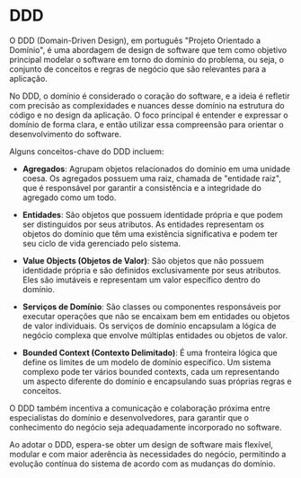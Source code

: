 # DDD

O DDD (Domain-Driven Design), em português "Projeto Orientado a Domínio", é uma abordagem de design de software que tem como objetivo principal modelar o software em torno do domínio do problema, ou seja, o conjunto de conceitos e regras de negócio que são relevantes para a aplicação.

No DDD, o domínio é considerado o coração do software, e a ideia é refletir com precisão as complexidades e nuances desse domínio na estrutura do código e no design da aplicação. O foco principal é entender e expressar o domínio de forma clara, e então utilizar essa compreensão para orientar o desenvolvimento do software.

Alguns conceitos-chave do DDD incluem:

- **Agregados**: Agrupam objetos relacionados do domínio em uma unidade coesa. Os agregados possuem uma raiz, chamada de "entidade raiz", que é responsável por garantir a consistência e a integridade do agregado como um todo.

- **Entidades**: São objetos que possuem identidade própria e que podem ser distinguidos por seus atributos. As entidades representam os objetos do domínio que têm uma existência significativa e podem ter seu ciclo de vida gerenciado pelo sistema.

- **Value Objects (Objetos de Valor)**: São objetos que não possuem identidade própria e são definidos exclusivamente por seus atributos. Eles são imutáveis e representam um valor específico dentro do domínio.

- **Serviços de Domínio**: São classes ou componentes responsáveis por executar operações que não se encaixam bem em entidades ou objetos de valor individuais. Os serviços de domínio encapsulam a lógica de negócio complexa que envolve múltiplas entidades ou objetos de valor.

- **Bounded Context (Contexto Delimitado)**: É uma fronteira lógica que define os limites de um modelo de domínio específico. Um sistema complexo pode ter vários bounded contexts, cada um representando um aspecto diferente do domínio e encapsulando suas próprias regras e conceitos.

O DDD também incentiva a comunicação e colaboração próxima entre especialistas do domínio e desenvolvedores, para garantir que o conhecimento do negócio seja adequadamente incorporado no software.

Ao adotar o DDD, espera-se obter um design de software mais flexível, modular e com maior aderência às necessidades do negócio, permitindo a evolução contínua do sistema de acordo com as mudanças do domínio.
